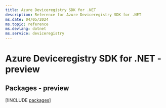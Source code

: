 ```yaml
---
title: Azure Deviceregistry SDK for .NET
description: Reference for Azure Deviceregistry SDK for .NET
ms.date: 04/05/2024
ms.topic: reference
ms.devlang: dotnet
ms.service: deviceregistry
---
```

# Azure Deviceregistry SDK for .NET - preview
## Packages - preview
[!INCLUDE [packages](deviceregistry-index.md)]